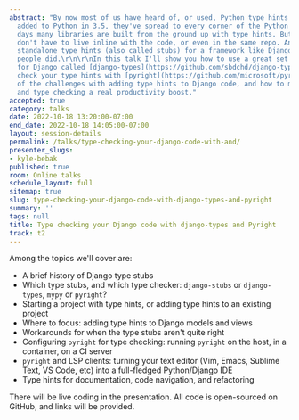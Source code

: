 ```yaml
---
abstract: "By now most of us have heard of, or used, Python type hints. Since being
  added to Python in 3.5, they've spread to every corner of the Python ecosystem.\r\n\r\nThese
  days many libraries are built from the ground up with type hints. But type hints
  don't have to live inline with the code, or even in the same repo. Anyone can write
  standalone type hints (also called stubs) for a framework like Django, and eventually
  people did.\r\n\r\nIn this talk I'll show you how to use a great set of type stubs
  for Django called [django-types](https://github.com/sbdchd/django-types), how to
  check your type hints with [pyright](https://github.com/microsoft/pyright), some
  of the challenges with adding type hints to Django code, and how to make type hints
  and type checking a real productivity boost."
accepted: true
category: talks
date: 2022-10-18 13:20:00-07:00
end_date: 2022-10-18 14:05:00-07:00
layout: session-details
permalink: /talks/type-checking-your-django-code-with-and/
presenter_slugs:
- kyle-bebak
published: true
room: Online talks
schedule_layout: full
sitemap: true
slug: type-checking-your-django-code-with-django-types-and-pyright
summary: ''
tags: null
title: Type checking your Django code with django-types and Pyright
track: t2
---
```


Among the topics we'll cover are:

- A brief history of Django type stubs
- Which type stubs, and which type checker: `django-stubs` or `django-types`, `mypy` or `pyright`?
- Starting a project with type hints, or adding type hints to an existing project
- Where to focus: adding type hints to Django models and views
- Workarounds for when the type stubs aren't quite right
- Configuring `pyright` for type checking: running `pyright` on the host, in a container, on a CI server
- `pyright` and LSP clients: turning your text editor (Vim, Emacs, Sublime Text, VS Code, etc) into a full-fledged Python/Django IDE
- Type hints for documentation, code navigation, and refactoring

There will be live coding in the presentation. All code is open-sourced on GitHub, and links will be provided.
